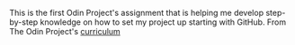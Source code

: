 This is the first Odin Project's assignment that is helping me develop step-by-step knowledge on how to set my project up starting with GitHub. From The Odin Project's [curriculum](http://www.theodinproject.com/courses/web-development-101/lessons/html-css)